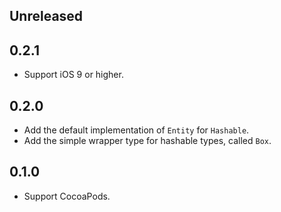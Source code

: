 ## Unreleased


## 0.2.1

- Support iOS 9 or higher.


## 0.2.0

- Add the default implementation of `Entity` for `Hashable`.
- Add the simple wrapper type for hashable types, called `Box`.


## 0.1.0

- Support CocoaPods.
